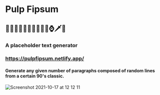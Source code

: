 # Pulp Fipsum
## 🍔🥤🔫💼🥊💃🏻🕺🏻💉⌚️🗡🥓
### A placeholder text generator 
### https://pulpfipsum.netlify.app/

#### Generate any given number of paragraphs composed of random lines from a certain 90's classic.

![Screenshot 2021-10-17 at 12 12 11](https://user-images.githubusercontent.com/83312425/137624940-103d8dbb-f607-400f-9740-d5254ec6df87.png)
